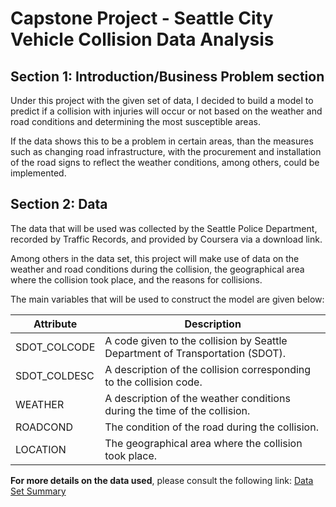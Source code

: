 





# Capstone Project - Seattle City Vehicle Collision Data Analysis 

## Section 1: Introduction/Business Problem section

Under this project with the given set of data, I decided to build a model to predict if a collision with injuries will occur or not based on the weather and road conditions and determining the most susceptible areas.

If the data shows this to be a problem in certain areas, than the measures such as changing road infrastructure, with the procurement and installation of the road signs to reflect the weather conditions, among others, could be implemented.


## Section 2: Data

The data that will be used was collected by the Seattle Police Department, recorded by Traffic Records, and provided by Coursera via a download link.

Among others in the data set, this project will make use of data on the weather and road conditions during the collision, the geographical area where the collision took place, and the reasons for collisions.

The main variables that will be used to construct the model are given below:

| Attribute    | Description                                                                  |
| ------------ | ---------------------------------------------------------------------------- | 
| SDOT_COLCODE | A code given to the collision by Seattle Department of Transportation (SDOT).|
| SDOT_COLDESC | A description of the collision corresponding to the collision code.          |
| WEATHER      | A description of the weather conditions during the time of the collision.    |
| ROADCOND     | The condition of the road during the collision.                              |
| LOCATION     | The geographical area where the collision took place.                        |

__For more details on the data used__, please consult the following link: [Data Set Summary](https://www.seattle.gov/Documents/Departments/SDOT/GIS/Collisions_OD.pdf)
